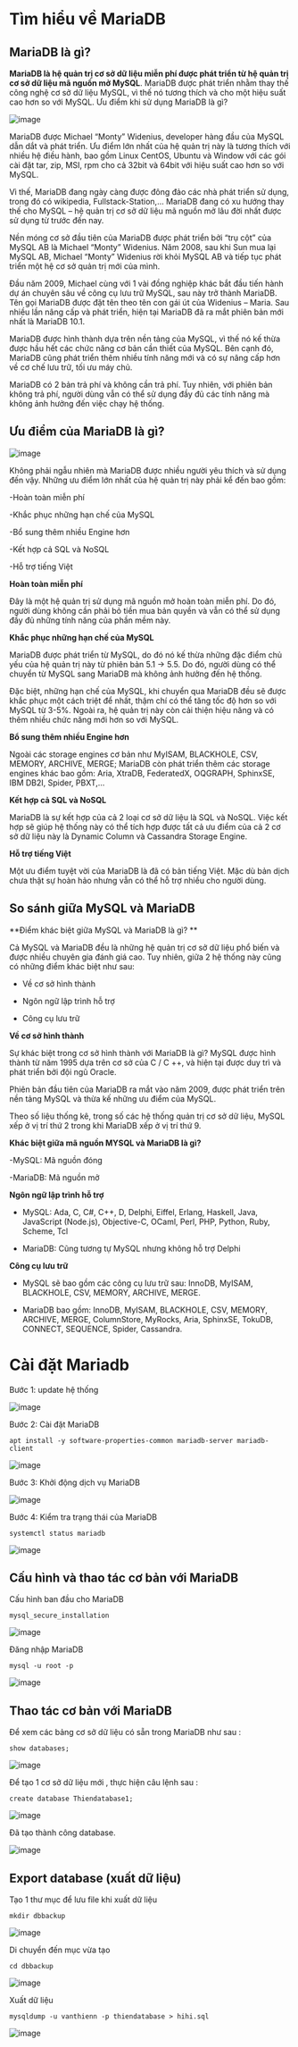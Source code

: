 # Tìm hiểu về MariaDB

## MariaDB là gì?

**MariaDB là hệ quản trị cơ sở dữ liệu miễn phí được phát triển từ hệ quản trị cơ sở dữ liệu mã nguồn mở MySQL**. MariaDB được phát triển nhằm thay thế công nghệ cơ sở dữ liệu MySQL, vì thế nó tương thích và cho một hiệu suất cao hơn so với MySQL. Ưu điểm khi sử dụng MariaDB là gì?

![image](https://user-images.githubusercontent.com/62273292/160368019-16268d64-3641-4592-9a6f-8276fad69269.png)

MariaDB được Michael “Monty” Widenius, developer hàng đầu của MySQL dẫn dắt và phát triển. Ưu điểm lớn nhất của hệ quản trị này là tương thích với nhiều hệ điều hành, bao gồm Linux CentOS, Ubuntu và Window với các gói cài đặt tar, zip, MSI, rpm cho cả 32bit và 64bit với hiệu suất cao hơn so với MySQL. 

Vì thế, MariaDB đang ngày càng được đông đảo các nhà phát triển sử dụng, trong đó có wikipedia, Fullstack-Station,… MariaDB đang có xu hướng thay thế cho MySQL – hệ quản trị cơ sở dữ liệu mã nguồn mở lâu đời nhất được sử dụng từ trước đến nay.

Nền móng cơ sở đầu tiên của MariaDB được phát triển bởi “trụ cột” của MySQL AB là Michael “Monty” Widenius. Năm 2008, sau khi Sun mua lại MySQL AB, Michael “Monty” Widenius rời khỏi MySQL AB và tiếp tục phát triển một hệ cơ sở quản trị mới của mình.

Đầu năm 2009, Michael cùng với 1 vài đồng nghiệp khác bắt đầu tiến hành dự án chuyên sâu về công cụ lưu trữ MySQL, sau này trở thành MariaDB. Tên gọi MariaDB được đặt tên theo tên con gái út của Widenius – Maria. Sau nhiều lần nâng cấp và phát triển, hiện tại MariaDB đã ra mắt phiên bản mới nhất là MariaDB 10.1.

MariaDB được hình thành dựa trên nền tảng của MySQL, vì thế nó kế thừa được hầu hết các chức năng cơ bản cần thiết của MySQL. Bên cạnh đó, MariaDB cũng phát triển thêm nhiều tính năng mới và có sự nâng cấp hơn về cơ chế lưu trữ, tối ưu máy chủ.

MariaDB có 2 bản trả phí và không cần trả phí. Tuy nhiên, với phiên bản không trả phí, người dùng vẫn có thể sử dụng đầy đủ các tính năng mà không ảnh hưởng đến việc chạy hệ thống.

## Ưu điểm của MariaDB là gì?

![image](https://user-images.githubusercontent.com/62273292/160370307-7db726e3-f787-4740-8602-15ec130768db.png)


Không phải ngẫu nhiên mà MariaDB được nhiều người yêu thích và sử dụng đến vậy. Những ưu điểm lớn nhất của hệ quản trị này phải kể đến bao gồm:

-Hoàn toàn miễn phí

-Khắc phục những hạn chế của MySQL

-Bổ sung thêm nhiều Engine hơn

-Kết hợp cả SQL và NoSQL

-Hỗ trợ tiếng Việt

**Hoàn toàn miễn phí**

Đây là một hệ quản trị sử dụng mã nguồn mở hoàn toàn miễn phí. Do đó, người dùng không cần phải bỏ tiền mua bản quyền và vẫn có thể sử dụng đầy đủ những tính năng của phần mềm này.

**Khắc phục những hạn chế của MySQL**

MariaDB được phát triển từ MySQL, do đó nó kế thừa những đặc điểm chủ yếu của hệ quản trị này từ phiên bản 5.1 -> 5.5. Do đó, người dùng có thể chuyển từ MySQL sang MariaDB mà không ảnh hưởng đến hệ thống. 

Đặc biệt, những hạn chế của MySQL, khi chuyển qua MariaDB đều sẽ được khắc phục một cách triệt để nhất, thậm chí có thể tăng tốc độ hơn so với MySQL từ 3-5%. Ngoài ra, hệ quản trị này còn cải thiện hiệu năng và có thêm nhiều chức năng mới hơn so với MySQL.

**Bổ sung thêm nhiều Engine hơn**

Ngoài các storage engines cơ bản như MyISAM, BLACKHOLE, CSV, MEMORY, ARCHIVE, MERGE; MariaDB còn phát triển thêm các storage engines khác bao gồm: Aria, XtraDB, FederatedX, OQGRAPH, SphinxSE, IBM DB2I, Spider, PBXT,…

**Kết hợp cả SQL và NoSQL**

MariaDB là sự kết hợp của cả 2 loại cơ sở dữ liệu là SQL và NoSQL. Việc kết hợp sẽ giúp hệ thống này có thể tích hợp được tất cả ưu điểm của cả 2 cơ sở dữ liệu này là Dynamic Column và Cassandra Storage Engine.

**Hỗ trợ tiếng Việt**

Một ưu điểm tuyệt vời của MariaDB là đã có bản tiếng Việt. Mặc dù bản dịch chưa thật sự hoàn hảo nhưng vẫn có thể hỗ trợ nhiều cho người dùng.



## So sánh giữa MySQL và MariaDB

**Điểm khác biệt giữa MySQL và MariaDB là gì? **

Cả MySQL và MariaDB đều là những hệ quản trị cơ sở dữ liệu phổ biến và được nhiều chuyên gia đánh giá cao. Tuy nhiên, giữa 2 hệ thống này cũng có những điểm khác biệt như sau:

- Về cơ sở hình thành

- Ngôn ngữ lập trình hỗ trợ

- Công cụ lưu trữ

**Về cơ sở hình thành**

Sự khác biệt trong cơ sở hình thành với MariaDB là gì? MySQL được hình thành từ năm 1995 dựa trên cơ sở của C / C ++, và hiện tại được duy trì và phát triển bởi đội ngũ Oracle.

Phiên bản đầu tiên của MariaDB ra mắt vào năm 2009, được phát triển trên nền tảng MySQL và thừa kế những ưu điểm của MySQL.

Theo số liệu thống kê, trong số các hệ thống quản trị cơ sở dữ liệu, MySQL xếp ở vị trí thứ 2 trong khi MariaDB xếp ở vị trí thứ 9.

**Khác biệt giữa mã nguồn MYSQL và MariaDB là gì?**


-MySQL: Mã nguồn đóng

-MariaDB: Mã nguồn mở

**Ngôn ngữ lập trình hỗ trợ**

- MySQL: Ada, C, C#, C++, D, Delphi, Eiffel, Erlang, Haskell, Java, JavaScript (Node.js), Objective-C, OCaml, Perl, PHP, Python, Ruby, Scheme, Tcl

- MariaDB: Cũng tương tự MySQL nhưng không hỗ trợ Delphi

**Công cụ lưu trữ**

- MySQL sẽ bao gồm các công cụ lưu trữ sau: InnoDB, MyISAM, BLACKHOLE, CSV, MEMORY, ARCHIVE, MERGE.

- MariaDB bao gồm: InnoDB, MyISAM, BLACKHOLE, CSV, MEMORY, ARCHIVE, MERGE, ColumnStore, MyRocks, Aria, SphinxSE, TokuDB, CONNECT, SEQUENCE, Spider, Cassandra.















# Cài đặt Mariadb

Bước 1: update hệ thống 

![image](https://user-images.githubusercontent.com/62273292/160348938-8663e20e-d80e-4885-82df-2bc14337a428.png)

Bước 2: Cài đặt MariaDB

`apt install -y software-properties-common mariadb-server mariadb-client`

![image](https://user-images.githubusercontent.com/62273292/160349325-f6ea7a7c-9cbd-47f9-844e-1b044d456a78.png)


Bước 3: Khởi động dịch vụ MariaDB

![image](https://user-images.githubusercontent.com/62273292/160349505-243b27e2-e6e0-4764-8781-8fab3c3254d0.png)

Bước 4: Kiểm tra trạng thái của MariaDB

`systemctl status mariadb`

![image](https://user-images.githubusercontent.com/62273292/160349846-04c87961-a329-41d2-ba59-75740cd04fcf.png)


## Cấu hình và thao tác cơ bản với MariaDB

Cấu hình ban đầu cho MariaDB

`mysql_secure_installation`

![image](https://user-images.githubusercontent.com/62273292/160350778-93f60dcf-7c39-4fe0-a9bb-f4b24194ad35.png)

Đăng nhập MariaDB

`mysql -u root -p`

![image](https://user-images.githubusercontent.com/62273292/160351171-6bea6c4b-75ef-4370-9d06-eeef7d04d8dd.png)


##  Thao tác cơ bản với MariaDB

Để xem các bảng cơ sở dữ liệu có sẵn trong MariaDB như sau :

`show databases;`


![image](https://user-images.githubusercontent.com/62273292/160351829-de3c0627-482f-4a98-8933-c801f87bc999.png)


Để tạo 1 cơ sở dữ liệu mới , thực hiện câu lệnh sau :

`create database Thiendatabase1;`

![image](https://user-images.githubusercontent.com/62273292/160352206-4651a041-528e-4e10-ad53-5239c59ee309.png)

Đã tạo thành công database.

![image](https://user-images.githubusercontent.com/62273292/160353030-0f8456f5-0aaa-46fd-835f-8ba62e1f2351.png)


##  Export database (xuất dữ liệu)

Tạo 1 thư mục để lưu file khi xuất dữ liệu

`mkdir dbbackup`

![image](https://user-images.githubusercontent.com/62273292/160971401-d14f3751-dd2d-43fe-b23b-80b2afc5b7f4.png)


Di chuyển đến mục vừa tạo

`cd dbbackup`

![image](https://user-images.githubusercontent.com/62273292/160971458-f637e195-0fc5-4a86-830f-fbc24d1389f6.png)

 Xuất dữ liệu
 
 `mysqldump -u vanthienn -p thiendatabase > hihi.sql`


![image](https://user-images.githubusercontent.com/62273292/160971350-367eefa6-02be-4a74-a6b2-a237e731e29a.png)

## 

























